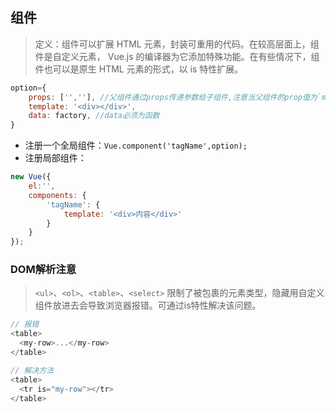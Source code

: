 ## 组件

> 定义：组件可以扩展 HTML 元素，封装可重用的代码。在较高层面上，组件是自定义元素， Vue.js 的编译器为它添加特殊功能。在有些情况下，组件也可以是原生 HTML 元素的形式，以 is 特性扩展。

```javascript
option={
	props: ['',''], //父组件通过props传递参数给子组件,注意当父组件的prop值为`my-prop`时子组件会自动转化为`myProp`
	template: '<div></div>',
	data: factory, //data必须为函数
}
```

* 注册一个全局组件：`Vue.component('tagName',option);`
* 注册局部组件：
```javascript
new Vue({
	el:'',
	components: {
		'tagName': {
			template: '<div>内容</div>'
		}
	}
});
```

### DOM解析注意

> `<ul>`、`<ol>`、`<table>`、`<select>` 限制了被包裹的元素类型，隐藏用自定义组件放进去会导致浏览器报错。可通过is特性解决该问题。

```javascript
// 报错
<table>
  <my-row>...</my-row>
</table>
```
```javascript
// 解决方法
<table>
  <tr is="my-row"></tr>
</table>
```

